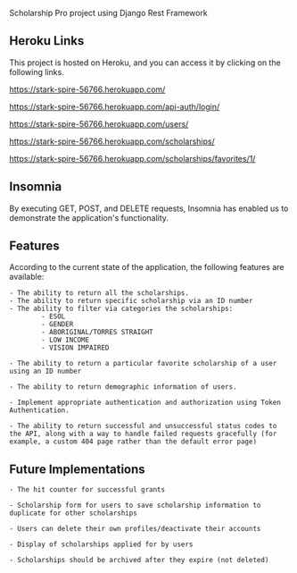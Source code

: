 Scholarship Pro project using Django Rest Framework 
## Heroku Links
This project is hosted on Heroku, and you can access it by clicking on the following links.

https://stark-spire-56766.herokuapp.com/

https://stark-spire-56766.herokuapp.com/api-auth/login/

https://stark-spire-56766.herokuapp.com/users/

https://stark-spire-56766.herokuapp.com/scholarships/

https://stark-spire-56766.herokuapp.com/scholarships/favorites/1/

## Insomnia
By executing GET, POST, and DELETE requests, Insomnia has enabled us to demonstrate the application's functionality.

## Features
According to the current state of the application, the following features are available:

    - The ability to return all the scholarships.
    - The ability to return specific scholarship via an ID number
    - The ability to filter via categories the scholarships:
            - ESOL
            - GENDER
            - ABORIGINAL/TORRES STRAIGHT
            - LOW INCOME
            - VISION IMPAIRED

    - The ability to return a particular favorite scholarship of a user using an ID number

    - The ability to return demographic information of users.                  

    - Implement appropriate authentication and authorization using Token Authentication.

    - The ability to return successful and unsuccessful status codes to the API, along with a way to handle failed requests gracefully (for example, a custom 404 page rather than the default error page)

## Future Implementations 

 
        
    - The hit counter for successful grants

    - Scholarship form for users to save scholarship information to duplicate for other scholarships

    - Users can delete their own profiles/deactivate their accounts

    - Display of scholarships applied for by users

    - Scholarships should be archived after they expire (not deleted)

